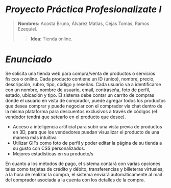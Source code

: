 # *Proyecto Práctica Profesionalizate I*

> **Nombres:** Acosta Bruno, Álvarez Matías, Cejas Tomás, Ramos Ezequiel. 
>> **Idea**: Tienda online.
# *Enunciado*

Se solicita una tienda web para compra/venta de productos o servicios físicos o online. Cada producto contiene un ID (único), nombre, precio, descripción, rubro, tipo, código y reseñas. Cada usuario va a identificarse con un nombre, nombre de usuario, email, contraseña, foto de perfil, estado, ubicación y tipo. El sistema debe contar un carrito de compras donde el usuario en vista de comprador, puede agregar todos los productos que desea comprar y puede negociar con el comprador vía chat dentro de la misma plataforma para descuentos exclusivos a través de códigos (el vendedor tendrá que setearlo en el producto que desee).
* Acceso a inteligencia artificial para subir una vista previa de productos en 3D, para que los vendedores puedan visualizar el producto de una manera más intuitiva
* Utilizar GIFs como foto de perfil y poder editar la página de su tienda a su gusto con CSS personalizados.
* Mejores estadísticas en su producto/s

En cuanto a los métodos de pago, el sistema contará con varias opciones tales como tarjetas de crédito y débito, transferencias y billeteras virtuales, a la hora de realizar la compra, el sistema enviará automáticamente al mail del comprador asociada a la cuenta con los detalles de la compra. 
